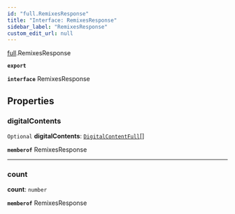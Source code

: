 ```yaml
---
id: "full.RemixesResponse"
title: "Interface: RemixesResponse"
sidebar_label: "RemixesResponse"
custom_edit_url: null
---
```


[full](../namespaces/full.md).RemixesResponse

**`export`**

**`interface`** RemixesResponse

## Properties

### digitalContents

 `Optional` **digitalContents**: [`DigitalContentFull`](full.DigitalContentFull.md)[]

**`memberof`** RemixesResponse

___

### count

 **count**: `number`

**`memberof`** RemixesResponse
